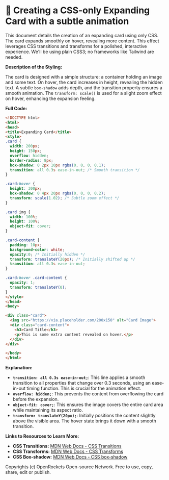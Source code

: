 # 🐞 Creating a CSS-only Expanding Card with a subtle animation


This document details the creation of an expanding card using only CSS.  The card expands smoothly on hover, revealing more content. This effect leverages CSS transitions and transforms for a polished, interactive experience. We'll be using plain CSS3; no frameworks like Tailwind are needed.


**Description of the Styling:**

The card is designed with a simple structure: a container holding an image and some text.  On hover, the card increases in height, revealing the hidden text.  A subtle `box-shadow` adds depth, and the transition property ensures a smooth animation.  The  `transform: scale()`  is used for a slight zoom effect on hover, enhancing the expansion feeling.


**Full Code:**

```html
<!DOCTYPE html>
<html>
<head>
<title>Expanding Card</title>
<style>
.card {
  width: 200px;
  height: 150px;
  overflow: hidden;
  border-radius: 8px;
  box-shadow: 0 2px 10px rgba(0, 0, 0, 0.1);
  transition: all 0.3s ease-in-out; /* Smooth transition */
}

.card:hover {
  height: 300px;
  box-shadow: 0 4px 20px rgba(0, 0, 0, 0.2);
  transform: scale(1.02); /* Subtle zoom effect */
}

.card img {
  width: 100%;
  height: 100%;
  object-fit: cover;
}

.card-content {
  padding: 10px;
  background-color: white;
  opacity:0; /* Initially hidden */
  transform: translateY(20px); /* Initially shifted up */
  transition: all 0.3s ease-in-out;
}

.card:hover .card-content {
  opacity: 1;
  transform: translateY(0);
}
</style>
</head>
<body>

<div class="card">
  <img src="https://via.placeholder.com/200x150" alt="Card Image">
  <div class="card-content">
    <h3>Card Title</h3>
    <p>This is some extra content revealed on hover.</p>
  </div>
</div>

</body>
</html>
```

**Explanation:**

* **`transition: all 0.3s ease-in-out;`**: This line applies a smooth transition to all properties that change over 0.3 seconds, using an ease-in-out timing function.  This is crucial for the animation effect.
* **`overflow: hidden;`**: This prevents the content from overflowing the card before the expansion.
* **`object-fit: cover;`**: This ensures the image covers the entire card area while maintaining its aspect ratio.
* **`transform: translateY(20px);`**: Initially positions the content slightly above the visible area.  The hover state brings it down with a smooth transition.

**Links to Resources to Learn More:**

* **CSS Transitions:** [MDN Web Docs - CSS Transitions](https://developer.mozilla.org/en-US/docs/Web/CSS/CSS_Transitions/Using_CSS_transitions)
* **CSS Transforms:** [MDN Web Docs - CSS Transforms](https://developer.mozilla.org/en-US/docs/Web/CSS/transform)
* **CSS Box-shadow:** [MDN Web Docs - CSS box-shadow](https://developer.mozilla.org/en-US/docs/Web/CSS/box-shadow)


Copyrights (c) OpenRockets Open-source Network. Free to use, copy, share, edit or publish.

